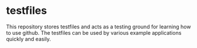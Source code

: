 # testfiles
This repository stores testfiles and acts as a testing ground for learning how to use github.  The testfiles can be used by various example applications quickly and easily.
